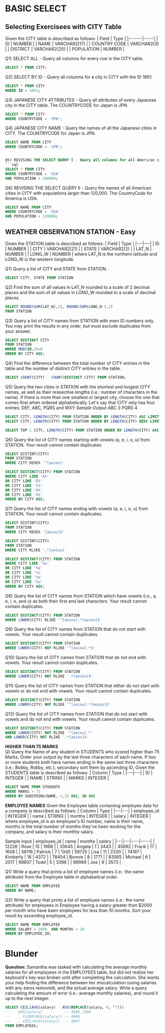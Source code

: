 # BASIC SELECT  

## Selecting Exercisees with CITY Table
Given the CITY table is described as follows:
|  Field | Type |
|-------|-----|
| ID  | NUMBER |
| NAME | VARCHAR2(17)   |
| COUNTRY CODE  | VARCHAR2(3)  |
| DISTRICT |  VARCHAR2(20) |
| POPULATION | NUMBER |

Q1) SELECT ALL - Query all columns for every row in the CITY table.
```sql
SELECT * FROM CITY;
```

Q2) SELECT BY ID -  Query all columns for a city in CITY with the ID 1661.
```sql
SELECT * FROM CITY 
WHERE ID = 1661; 
```

Q3) JAPANESE CITY ATTRIBUTES - Query all attributes of every Japanese city in the CITY table. The COUNTRYCODE for Japan is JPN.
```sql
SELECT * FROM CITY 
WHERE COUNTRYCODE = 'JPN'; 
```

Q4) JAPANESE CITY NAME - Query the names of all the Japanese cities in CITY. The COUNTRYCODE for Japan is JPN.
```sql
SELECT NAME FROM CITY 
WHERE COUNTRYCODE = 'JPN';


Q5) REVISING THE SELECT QUERY I - Query all columns for all American cities in CITY with populations larger than 100,000. The CountryCode for America is USA.
```sql
SELECT * FROM CITY 
WHERE COUNTRYCODE = 'USA' 
AND POPULATION > 100000;
```

Q6) REVISING THE SELECT QUERY II - Query the names of all American cities in CITY with populations larger than 120,000. The CountryCode for America is USA.
```sql
SELECT NAME FROM CITY 
WHERE COUNTRYCODE = 'USA' 
AND POPULATION > 120000;
```

  
## WEATHER OBSERVATION STATION - Easy
Given the  STATION table is described as follows:
|  Field | Type |
|---|---|
| ID  | NUMBER |
| CITY | VARCHAR2(21)   |
| STATE  | VARCHAR2(2)  |
| LAT_N |  NUMBER |
| LONG_W | NUMBER |
where LAT_N is the northern latitude and LONG_W is the western longitude.


Q1) Query a list of CITY and STATE from STATION.
```sql
SELECT CITY, STATE FROM STATION 
```

Q2) Find the sum of all values in LAT_N rounded to a scale of 2 decimal places and the sum of all values in LONG_W rounded to a scale of  decimal places.
```sql
SELECT ROUND(SUM(LAT_N),2), ROUND(SUM(LONG_W ),2)
FROM STATION
```

Q3) Query a list of CITY names from STATION with even ID numbers only. You may print the results in any order, but must exclude duplicates from your answer.
```sql
SELECT DISTINCT CITY 
FROM STATION 
WHERE MOD(ID,2)=0 
ORDER BY CITY ASC;       
```

Q4) Find the difference between the total number of CITY entries in the table and the number of distinct CITY entries in the table.
```sql
SELECT COUNT(CITY) - COUNT(DISTINCT CITY) FROM STATION;       
```

Q5) Query the two cities in STATION with the shortest and longest CITY names, as well as their respective lengths (i.e.: number of characters in the name). If there is more than one smallest or largest city, choose the one that comes first when ordered alphabetically.
Let's say that CITY only has four entries: DEF, ABC, PQRS and WXY
*Sample Output*
ABC 3 
PQRS 4
```sql
SELECT CITY, LENGTH(CITY) FROM STATION ORDER BY LENGTH(CITY) ASC LIMIT 1;
SELECT CITY, LENGTH(CITY) FROM STATION ORDER BY LENGTH(CITY) DESC LIMIT 1;

SELECT TOP 1 CITY, LENGTH(CITY) FROM STATION ORDER BY LENGTH(CITY) ASC;

```

Q6) Query the list of CITY names starting with vowels (a, e, i, o, u) from STATION. Your result cannot contain duplicates.
```sql
SELECT DISTINT(CITY)
FROM STATION
WHERE CITY REGEX '^[aeiou]'

SELECT DISTINCT(CITY) FROM STATION 
WHERE CITY LIKE 'A%' 
OR CITY LIKE 'E%' 
OR CITY LIKE 'I%' 
OR CITY LIKE 'O%' 
OR CITY LIKE 'U%' 
ORDER BY CITY ASC;       
```

Q7) Query the list of CITY names ending with vowels (a, e, i, o, u) from STATION. Your result cannot contain duplicates.
```sql
SELECT DISTINT(CITY)
FROM STATION
WHERE CITY REGEX '[aeiou]$'

SELECT DISTINT(CITY)
FROM STATION
WHERE CITY RLIKE '.*[aeiou]'

SELECT DISTINCT(CITY) FROM STATION 
WHERE CITY LIKE '%a' 
OR CITY LIKE '%e' 
OR CITY LIKE '%i' 
OR CITY LIKE '%o' 
OR CITY LIKE '%u' 
ORDER BY CITY ASC;
```

Q8) Query the list of CITY names from STATION which have vowels (i.e., a, e, i, o, and u) as both their first and last characters. Your result cannot contain duplicates.
```sql
SELECT DISTINCT(CITY) FROM STATION
WHERE LOWER(CITY) RLIKE '^[aeiou].*[aeiou]$'
```

Q9) Query the list of CITY names from STATION that do not start with vowels. Your result cannot contain duplicates.
```sql
SELECT DISTINCT(CITY) FROM STATION
WHERE LOWER(CITY) NOT RLIKE '^[aeiou].*$'
```

Q10) Query the list of CITY names from STATION that do not end with vowels. Your result cannot contain duplicates.
```sql
SELECT DISTINCT(CITY) FROM STATION
WHERE LOWER(CITY) NOT RLIKE '.*[aeiou]$'
```

Q11) Query the list of CITY names from STATION that either do not start with vowels or do not end with vowels. Your result cannot contain duplicates.
```sql
SELECT DISTINCT(CITY) FROM STATION
WHERE LOWER(CITY) NOT RLIKE '^[aeiou].*[aeiou]$'
```

Q12) Query the list of CITY names from STATION that do not start with vowels and do not end with vowels. Your result cannot contain duplicates.
```sql
SELECT DISTINCT(CITY) FROM STATION
WHERE LOWER(CITY) NOT RLIKE '^[aeiou].*'
AND LOWER(CITY) NOT RLIKE '.*[aeiou]$'
```


**HIGHER THAN 75 MARKS**  
Q) Query the Name of any student in STUDENTS who scored higher than 75 Marks. Order your output by the last three characters of each name. If two or more students both have names ending in the same last three characters (i.e.: Bobby, Robby, etc.), secondary sort them by ascending ID.
Given the STUDENTS table is described as follows:
|  Column | Type |
|---|---|
| ID  | INTEGER |
| NAME | STRING   |
| MARKS  | INTEGER  |

```sql
SELECT NAME FROM STUDENTS
WHERE MARKS > 75
ORDER BY SUBSTRING(NAME,-3,3) ASC, ID ASC 
```

**EMPLOYEE NAMES**
Given the Employee table containing employee data for a company is described as follows:
|  Column | Type |
|---|---|
| employee_id  | INTEGER |
| name | STRING   |
| months | INTEGER  |
| salary | INTEGER |
where employee_id is an employee's ID number, name is their name, months is the total number of months they've been working for the company, and salary is their monthly salary.

Sample Input
|  employee_id | name | months | salary  |
|---|---|----|-----|
| 12228 | Rose | 15 | 1968 |
| 33645 | Angela   | 1 | 3443 |
| 45692  | Frank  | 17  | 1608  |
| 56118  | Patrick  |  7 | 1345
| 59725 | Lisa | 11 | 2330 |
| 74197 | Kimberly   | 16 | 4372 |
| 78454  | Bonnie  |  8 | 1771 |
| 83565 | Michael |  6 | 2017
| 98607  | Todd  |  5 | 3396 |
| 99989 | Joe |  9 | 3573 |

Q1) Write a query that prints a list of employee names (i.e.: the name attribute) from the Employee table in alphabetical order.
```sql
SELECT NAME FROM EMPLOYEE 
ORDER BY NAME;   
```

Q2) Write a query that prints a list of employee names (i.e.: the name attribute) for employees in Employee having a salary greater than $2000 per month who have been employees for less than 10 months. Sort your result by ascending employee_id.
```sql
SELECT NAME FROM EMPLOYEE 
WHERE SALARY > 2000  AND MONTHS < 10 
ORDER BY EMPLOYEE_ID;  
```

# Blunder
**Question:** Samantha was tasked with calculating the average monthly salaries for all employees in the EMPLOYEES table, but did not realize her keyboard's  key was broken until after completing the calculation. She wants your help finding the difference between her miscalculation (using salaries with any zeros removed), and the actual average salary.
Write a query calculating the amount of error (i.e.:  average monthly salaries), and round it up to the next integer.
```sql
SELECT CEIL(AVG(salary) - AVG(REPLACE(salary, 0, ""))) 
--    AVG(salary)          -- 4046.7500
--    , FLOOR(AVG(salary)) -- 4046
--    , CEIL(AVG(salary))  -- 4047
FROM EMPLOYEES;
```
